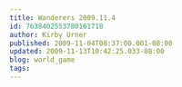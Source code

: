 ```yaml
---
title: Wanderers 2009.11.4
id: 7638402553780161718
author: Kirby Urner
published: 2009-11-04T08:37:00.001-08:00
updated: 2009-11-13T10:42:25.033-08:00
blog: world_game
tags: 
---
```


